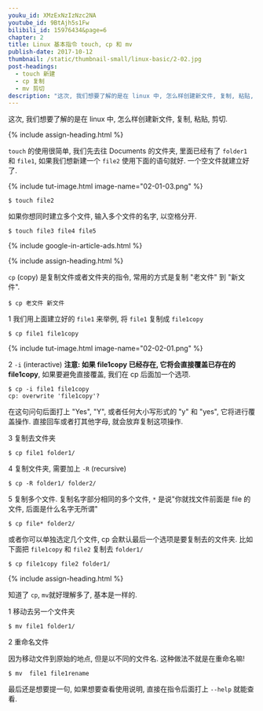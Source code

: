 ```yaml
---
youku_id: XMzExNzIzNzc2NA
youtube_id: 9BtAjh5s1Fw
bilibili_id: 15976434&page=6
chapter: 2
title: Linux 基本指令 touch, cp 和 mv
publish-date: 2017-10-12
thumbnail: /static/thumbnail-small/linux-basic/2-02.jpg
post-headings:
  - touch 新建
  - cp 复制
  - mv 剪切
description: "这次, 我们想要了解的是在 linux 中, 怎么样创建新文件, 复制, 粘贴, 剪切."
---
```



这次, 我们想要了解的是在 linux 中, 怎么样创建新文件, 复制, 粘贴, 剪切.



{% include assign-heading.html %}

`touch` 的使用很简单, 我们先去往 Documents 的文件夹, 里面已经有了 `folder1` 和 `file1`,
如果我们想新建一个 `file2` 使用下面的语句就好. 一个空文件就建立好了.

{% include tut-image.html image-name="02-01-03.png" %}


```shell
$ touch file2
```


如果你想同时建立多个文件, 输入多个文件的名字, 以空格分开.

```shell
$ touch file3 file4 file5
```







{% include google-in-article-ads.html %}

{% include assign-heading.html %}

`cp` (copy) 是复制文件或者文件夹的指令, 常用的方式是复制 "老文件" 到 "新文件".

```shell
$ cp 老文件 新文件
```

1 我们用上面建立好的 `file1` 来举例, 将 `file1` 复制成 `file1copy`

```shell
$ cp file1 file1copy
```

{% include tut-image.html image-name="02-02-01.png" %}

2 `-i` (interactive) **注意: 如果 file1copy 已经存在, 它将会直接覆盖已存在的 file1copy**, 如果要避免直接覆盖, 我们在 cp 后面加一个选项.

```shell
$ cp -i file1 file1copy
cp: overwrite 'file1copy'?
```

在这句问句后面打上 "Yes", "Y", 或者任何大小写形式的 "y" 和 "yes", 它将进行覆盖操作. 直接回车或者打其他字母, 就会放弃复制这项操作.

3 复制去文件夹

```shell
$ cp file1 folder1/
```

4 复制文件夹, 需要加上 `-R` (recursive)

```shell
$ cp -R folder1/ folder2/
```

5 复制多个文件. 复制名字部分相同的多个文件, `*` 是说"你就找文件前面是 file 的文件, 后面是什么名字无所谓"

```shell
$ cp file* folder2/
```

或者你可以单独选定几个文件, cp 会默认最后一个选项是要复制去的文件夹. 比如下面把 `file1copy` 和 `file2` 复制去 `folder1/`

```shell
$ cp file1copy file2 folder1/
```





{% include assign-heading.html %}

知道了 `cp`, `mv`就好理解多了, 基本是一样的.

1 移动去另一个文件夹

```shell
$ mv file1 folder1/
```

2 重命名文件

因为移动文件到原始的地点, 但是以不同的文件名. 这种做法不就是在重命名嘛!

```shell
$ mv  file1 file1rename
```

最后还是想要提一句, 如果想要查看使用说明, 直接在指令后面打上 `--help` 就能查看.
